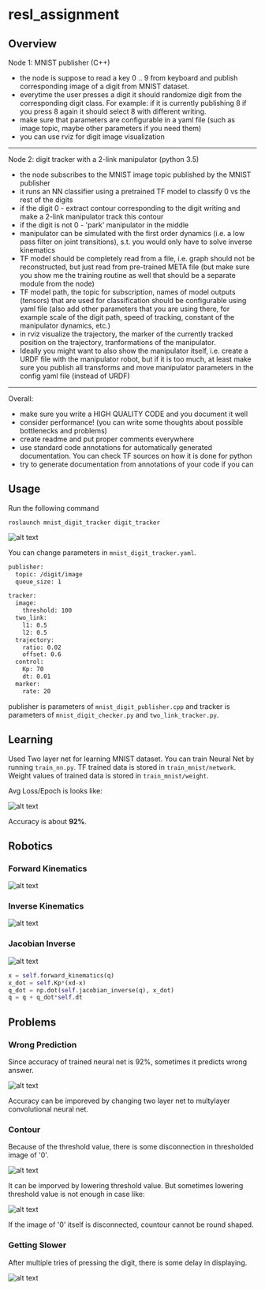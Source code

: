 # resl_assignment
## Overview
Node 1: MNIST publisher (C++)
- the node is suppose to read a key 0 .. 9 from keyboard and publish corresponding image of a digit from MNIST dataset.
- everytime the user presses a digit it should randomize digit from the corresponding digit class.
For example: if it is currently publishing 8 if you press 8 again it should select 8 with different writing.
- make sure that parameters are configurable in a yaml file (such as image topic, maybe other parameters if you need them)
- you can use rviz for digit image visualization
************************************
Node 2: digit tracker with a 2-link manipulator (python 3.5)
- the node subscribes to the MNIST image topic published by the MNIST publisher
- it runs an NN classifier using a pretrained TF model to classify 0 vs the rest of the digits
- if the digit 0 - extract contour corresponding to the digit writing and make a 2-link manipulator track this contour
- if the digit is not 0 - 'park' manipulator in the middle
- manipulator can be simulated with the first order dynamics (i.e. a low pass filter on joint transitions), s.t. you would only have to solve inverse kinematics
- TF model should be completely read from a file, i.e. graph should not be reconstructed, but just read from pre-trained META file (but make sure you show me the training routine as well that should be a separate module from the node)
- TF model path, the topic for subscription, names of model outputs (tensors) that are used for classification should be configurable using yaml file (also add other parameters that you are using there, for example scale of the digit path, speed of tracking, constant of the manipulator dynamics, etc.)
- in rviz visualize the trajectory, the marker of the currently tracked position on the trajectory, tranformations of the manipulator. 
- Ideally you might want to also show the manipulator itself, i.e. create a URDF file with the manipulator robot, but if it is too much, at least make sure you publish all transforms and move manipulator parameters in the config yaml file (instead of URDF)
************************************
Overall:
- make sure you write a HIGH QUALITY CODE and you document it well
- consider performance! (you can write some thoughts about possible bottlenecks and problems)
- create readme and put proper comments everywhere
- use standard code annotations for automatically generated documentation. You can check TF sources on how it is done for python
- try to generate documentation from annotations of your code if you can

## Usage
Run the following command
```
roslaunch mnist_digit_tracker digit_tracker
```
![alt text](./imgs/mnist_digit_tracker.gif "mnist_digit_tracker")

You can change parameters in `mnist_digit_tracker.yaml`.
```xml
publisher:
  topic: /digit/image
  queue_size: 1

tracker:
  image:
    threshold: 100
  two_link:
    l1: 0.5
    l2: 0.5
  trajectory:
    ratio: 0.02
    offset: 0.6
  control:
    Kp: 70
    dt: 0.01
  marker:
    rate: 20
```
publisher is parameters of `mnist_digit_publisher.cpp` and tracker is parameters of `mnist_digit_checker.py` and `two_link_tracker.py`.

## Learning
Used Two layer net for learning MNIST dataset. You can train Neural Net by running `train_nn.py`.
TF trained data is stored in `train_mnist/network`. Weight values of trained data is stored in `train_mnist/weight`.

Avg Loss/Epoch is looks like:

![alt text](./imgs/avg_loss.png "average loss")

Accuracy is about **92%**.

## Robotics
### Forward Kinematics
![alt text](./imgs/forward_kinematics.png "eq1")

### Inverse Kinematics
![alt text](./imgs/inverse_kinematics.png "eq2")

### Jacobian Inverse
![alt text](./imgs/jacobian.png "eq3")
```python
x = self.forward_kinematics(q)	
x_dot = self.Kp*(xd-x)
q_dot = np.dot(self.jacobian_inverse(q), x_dot)
q = q + q_dot*self.dt
```
## Problems

### Wrong Prediction

Since accuracy of trained neural net is 92%, sometimes it predicts wrong answer.

![alt text](./imgs/prob_wrong_prediction.png "prob1")

Accuracy can be imporeved by changing two layer net to multylayer convolutional neural net.


### Contour

Because of the threshold value, there is some disconnection in thresholded image of '0'.

![alt text](./imgs/prob_threshold.png "prob2_1")

It can be imporved by lowering threshold value. But sometimes lowering threshold value is not enough in case like:

![alt text](./imgs/prob_disconnected.png "prob2_2")

If the image of '0' itself is disconnected, countour cannot be round shaped.


### Getting Slower

After multiple tries of pressing the digit, there is some delay in displaying.

![alt text](./imgs/prob_slower.gif "prob3")
